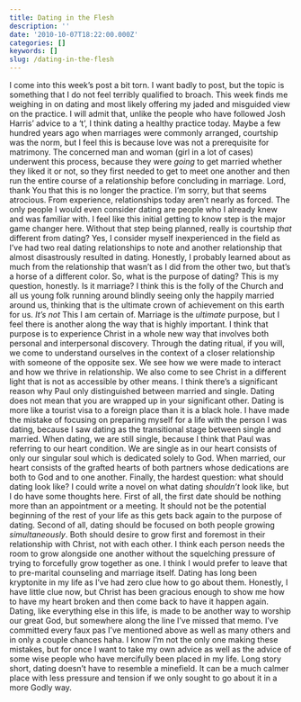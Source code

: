 ```yaml
---
title: Dating in the Flesh
description: ''
date: '2010-10-07T18:22:00.000Z'
categories: []
keywords: []
slug: /dating-in-the-flesh
---
```

I come into this week’s post a bit torn. I want badly to post, but the topic is something that I do not feel terribly qualified to broach. This week finds me weighing in on dating and most likely offering my jaded and misguided view on the practice.
I will admit that, unlike the people who have followed Josh Harris’ advice to a ‘t’, I think dating a healthy practice today. Maybe a few hundred years ago when marriages were commonly arranged, courtship was the norm, but I feel this is because love was not a prerequisite for matrimony. The concerned man and woman (girl in a lot of cases) underwent this process, because they were _going_ to get married whether they liked it or not, so they first needed to get to meet one another and then run the entire course of a relationship before concluding in marriage. Lord, thank You that this is no longer the practice. I’m sorry, but that seems atrocious. From experience, relationships today aren’t nearly as forced. The only people I would even consider dating are people who I already knew and was familiar with. I feel like this initial getting to know step is the major game changer here. Without that step being planned, really is courtship _that_ different from dating?
Yes, I consider myself inexperienced in the field as I’ve had two real dating relationships to note and another relationship that almost disastrously resulted in dating. Honestly, I probably learned about as much from the relationship that wasn’t as I did from the other two, but that’s a horse of a different color.
So, what is the purpose of dating? This is my question, honestly. Is it marriage? I think this is the folly of the Church and all us young folk running around blindly seeing only the happily married around us, thinking that is the ultimate crown of achievement on this earth for us. _It’s not_ This I am certain of. Marriage is the _ultimate_ purpose, but I feel there is another along the way that is highly important. I think that purpose is to experience Christ in a whole new way that involves both personal and interpersonal discovery. Through the dating ritual, if you will, we come to understand ourselves in the context of a closer relationship with someone of the opposite sex. We see how we were made to interact and how we thrive in relationship. We also come to see Christ in a different light that is not as accessible by other means.
I think there’s a significant reason why Paul only distinguished between married and single. Dating does not mean that you are wrapped up in your significant other. Dating is more like a tourist visa to a foreign place than it is a black hole. I have made the mistake of focusing on preparing myself for a life with the person I was dating, because I saw dating as the transitional stage between single and married. When dating, we are still single, because I think that Paul was referring to our heart condition. We are single as in our heart consists of only our singular soul which is dedicated solely to God. When married, our heart consists of the grafted hearts of both partners whose dedications are both to God and to one another.
Finally, the hardest question: what should dating look like? I could write a novel on what dating _shouldn’t_ look like, but I do have some thoughts here. First of all, the first date should be nothing more than an appointment or a meeting. It should not be the potential beginning of the rest of your life as this gets back again to the purpose of dating. Second of all, dating should be focused on both people growing _simultaneously_. Both should desire to grow first and foremost in their relationship with Christ, not with each other. I think each person needs the room to grow alongside one another without the squelching pressure of trying to forcefully grow together as one. I think I would prefer to leave that to pre-marital counseling and marriage itself.
Dating has long been kryptonite in my life as I’ve had zero clue how to go about them. Honestly, I have little clue now, but Christ has been gracious enough to show me how to have my heart broken and then come back to have it happen again. Dating, like everything else in this life, is made to be another way to worship our great God, but somewhere along the line I’ve missed that memo. I’ve committed every faux pas I’ve mentioned above as well as many others and in only a couple chances haha. I know I’m not the only one making these mistakes, but for once I want to take my own advice as well as the advice of some wise people who have mercifully been placed in my life. Long story short, dating doesn’t have to resemble a minefield. It can be a much calmer place with less pressure and tension if we only sought to go about it in a more Godly way.

